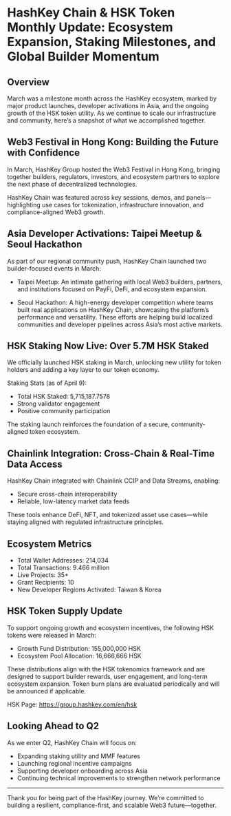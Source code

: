 # HashKey Chain & HSK Token Monthly Update: Ecosystem Expansion, Staking Milestones, and Global Builder Momentum

## Overview

March was a milestone month across the HashKey ecosystem, marked by major product launches, developer activations in Asia, and the ongoing growth of the HSK token utility. As we continue to scale our infrastructure and community, here’s a snapshot of what we accomplished together.

## Web3 Festival in Hong Kong: Building the Future with Confidence

In March, HashKey Group hosted the Web3 Festival in Hong Kong, bringing together builders, regulators, investors, and ecosystem partners to explore the next phase of decentralized technologies.

HashKey Chain was featured across key sessions, demos, and panels—highlighting use cases for tokenization, infrastructure innovation, and compliance-aligned Web3 growth.

## Asia Developer Activations: Taipei Meetup & Seoul Hackathon

As part of our regional community push, HashKey Chain launched two builder-focused events in March:

- Taipei Meetup: An intimate gathering with local Web3 builders, partners, and institutions focused on PayFi, DeFi, and ecosystem expansion.

- Seoul Hackathon: A high-energy developer competition where teams built real applications on HashKey Chain, showcasing the platform’s performance and versatility.
These efforts are helping build localized communities and developer pipelines across Asia’s most active markets.

## HSK Staking Now Live: Over 5.7M HSK Staked

We officially launched HSK staking in March, unlocking new utility for token holders and adding a key layer to our token economy.

Staking Stats (as of April 9):

- Total HSK Staked: 5,715,187.7578
- Strong validator engagement
- Positive community participation

The staking launch reinforces the foundation of a secure, community-aligned token ecosystem.

## Chainlink Integration: Cross-Chain & Real-Time Data Access

HashKey Chain integrated with Chainlink CCIP and Data Streams, enabling:

- Secure cross-chain interoperability
- Reliable, low-latency market data feeds

These tools enhance DeFi, NFT, and tokenized asset use cases—while staying aligned with regulated infrastructure principles.

## Ecosystem Metrics

- Total Wallet Addresses: 214,034
- Total Transactions: 9.466 million
- Live Projects: 35+
- Grant Recipients: 10
- New Developer Regions Activated: Taiwan & Korea

## HSK Token Supply Update

To support ongoing growth and ecosystem incentives, the following HSK tokens were released in March:

- Growth Fund Distribution: 155,000,000 HSK
- Ecosystem Pool Allocation: 16,666,666 HSK

These distributions align with the HSK tokenomics framework and are designed to support builder rewards, user engagement, and long-term ecosystem expansion. Token burn plans are evaluated periodically and will be announced if applicable.

HSK Page: https://group.hashkey.com/en/hsk

## Looking Ahead to Q2

As we enter Q2, HashKey Chain will focus on:

- Expanding staking utility and MMF features
- Launching regional incentive campaigns
- Supporting developer onboarding across Asia
- Continuing technical improvements to strengthen network performance

---

Thank you for being part of the HashKey journey.
 We’re committed to building a resilient, compliance-first, and scalable Web3 future—together.
